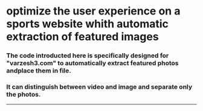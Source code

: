 # optimize the user experience on a sports website whith automatic extraction of featured images
### The code introducted here is specifically designed for "varzesh3.com" to automatically extract featured photos andplace them in file.
### It can distinguish between video and image and separate only the photos.
___
